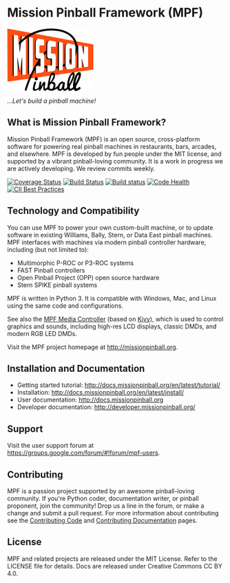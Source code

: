 Mission Pinball Framework (MPF)
===============================

<img align="center" height="146" src="mpf-logo-200.png"/>

<em>...Let's build a pinball machine!</em>

What is Mission Pinball Framework?
----------------------------------

Mission Pinball Framework (MPF) is an open source, cross-platform software for powering real pinball
machines in restaurants, bars, arcades, and elsewhere. MPF is developed by fun people under the MIT license, and supported by a vibrant pinball-loving community. It is a work in progress we are actively developing. We review commits weekly.

[![Coverage Status](https://coveralls.io/repos/missionpinball/mpf/badge.svg?branch=dev&service=github)](https://coveralls.io/github/missionpinball/mpf?branch=dev)
[![Build Status](https://travis-ci.org/missionpinball/mpf.svg?branch=dev)](https://travis-ci.org/missionpinball/mpf)
[![Build status](https://ci.appveyor.com/api/projects/status/ir15w3bo3kq19na1?svg=true)](https://ci.appveyor.com/project/toomanybrians/mpf)
[![Code Health](https://landscape.io/github/missionpinball/mpf/dev/landscape.svg?style=flat)](https://landscape.io/github/missionpinball/mpf/dev)
[![CII Best Practices](https://bestpractices.coreinfrastructure.org/projects/1687/badge)](https://bestpractices.coreinfrastructure.org/projects/1687)


Technology and Compatibility
----------------------------

You can use MPF to power your own custom-built machine, or to update software in existing Williams, Bally,
Stern, or Data East pinball machines. MPF interfaces with machines via modern pinball controller hardware, including (but not limited to):

* Multimorphic P-ROC or P3-ROC systems
* FAST Pinball controllers
* Open Pinball Project (OPP) open source hardware
* Stern SPIKE pinball systems

MPF is written in Python 3. It is compatible with Windows, Mac, and Linux using the same code and configurations. 

See also the [MPF Media Controller](https://github.com/missionpinball/mpf-mc/) (based on [Kivy](http://kivy.org)),
which is used to control graphics and sounds, including high-res LCD displays, classic DMDs, and modern RGB LED DMDs.

Visit the MPF project homepage at http://missionpinball.org.

Installation and Documentation
------------------------------
* Getting started tutorial: http://docs.missionpinball.org/en/latest/tutorial/
* Installation: http://docs.missionpinball.org/en/latest/install/
* User documentation: http://docs.missionpinball.org
* Developer documentation: http://developer.missionpinball.org/

Support
-------
Visit the user support forum at https://groups.google.com/forum/#!forum/mpf-users.

Contributing
------------
MPF is a passion project supported by an awesome pinball-loving community. If you're Python coder, documentation writer, or pinball proponent, join the community! Drop us a line in the forum, or make a change and submit a pull request. For more information about contributing see the [Contributing Code](http://docs.missionpinball.org/en/latest/about/contributing_to_mpf.html)
and [Contributing Documentation](http://docs.missionpinball.org/en/latest/about/contributing_to_mpf_docs.html) pages.

License
-------
MPF and related projects are released under the MIT License. Refer to the LICENSE file for details. Docs are released under Creative Commons CC BY 4.0.
